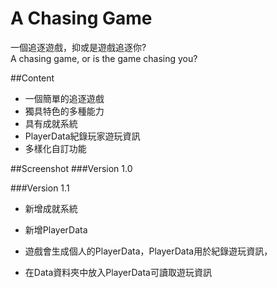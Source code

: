 # A Chasing Game
一個追逐遊戲，抑或是遊戲追逐你? </br>
A chasing game, or is the game chasing you?

##Content
- 一個簡單的追逐遊戲
- 獨具特色的多種能力
- 具有成就系統
- PlayerData紀錄玩家遊玩資訊
- 多樣化自訂功能

##Screenshot
###Version 1.0

###Version 1.1
- 新增成就系統
- 新增PlayerData

- 遊戲會生成個人的PlayerData，PlayerData用於紀錄遊玩資訊，

- 在Data資料夾中放入PlayerData可讀取遊玩資訊
